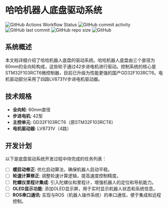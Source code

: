 # 哈哈机器人底盘驱动系统
![GitHub Actions Workflow Status](https://img.shields.io/github/actions/workflow/status/DustinZrm/omni_haha/build.yml)
![GitHub commit activity](https://img.shields.io/github/commit-activity/w/DustinZrm/omni_haha)
![GitHub last commit](https://img.shields.io/github/last-commit/DustinZrm/omni_haha)
![GitHub repo size](https://img.shields.io/github/repo-size/DustinZrm/omni_haha)
![GitHub](https://img.shields.io/github/license/DustinZrm/omni_haha)

## 系统概述

本文档详细介绍了哈哈机器人底盘的驱动系统。哈哈机器人底盘由三个直径为60mm的全向轮构成，这些轮子通过42步进电机进行驱动。控制系统的核心是STM32F103RCT6微控制器，目前已升级为性能更强的国产GD32F103RCT6。电机驱动部分采用了四路LV8731V步进电机驱动器。

## 技术规格

- **全向轮**: 60mm直径
- **步进电机**: 42型
- **主控单元**: GD32F103RCT6（原STM32F103RCT6）
- **电机驱动器**: LV8731V（4路）

## 开发计划

以下是底盘驱动系统开发过程中待完成的任务列表：

- [ ] **缓启动修正**: 优化启动算法，确保机器人启动平稳。
- [ ] **轮速计算修正**: 调整轮速计算逻辑，提高速度控制精度。
- [ ] **陀螺仪里程计集成**: 引入陀螺仪和里程计，增强机器人的定位和导航能力。
- [ ] **OLED显示功能**: 添加OLED显示屏，用于实时显示机器人状态和系统信息。
- [ ] **ROS串口通讯**: 实现与ROS（机器人操作系统）的串口通信，便于集成和远程控制。